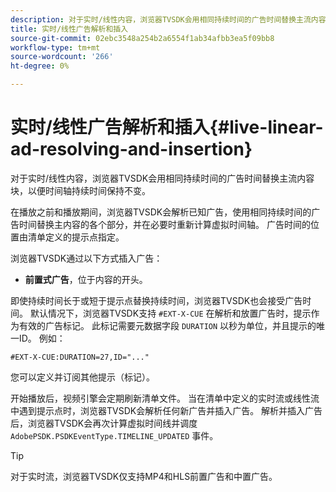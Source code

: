```yaml
---
description: 对于实时/线性内容，浏览器TVSDK会用相同持续时间的广告时间替换主流内容块，以便时间轴持续时间保持不变。
title: 实时/线性广告解析和插入
source-git-commit: 02ebc3548a254b2a6554f1ab34afbb3ea5f09bb8
workflow-type: tm+mt
source-wordcount: '266'
ht-degree: 0%

---
```


# 实时/线性广告解析和插入{#live-linear-ad-resolving-and-insertion}

对于实时/线性内容，浏览器TVSDK会用相同持续时间的广告时间替换主流内容块，以便时间轴持续时间保持不变。

在播放之前和播放期间，浏览器TVSDK会解析已知广告，使用相同持续时间的广告时间替换主内容的各个部分，并在必要时重新计算虚拟时间轴。 广告时间的位置由清单定义的提示点指定。

浏览器TVSDK通过以下方式插入广告：

* **前置式广告**，位于内容的开头。

即使持续时间长于或短于提示点替换持续时间，浏览器TVSDK也会接受广告时间。 默认情况下，浏览器TVSDK支持 `#EXT-X-CUE` 在解析和放置广告时，提示作为有效的广告标记。 此标记需要元数据字段 `DURATION` 以秒为单位，并且提示的唯一ID。 例如：

```
#EXT-X-CUE:DURATION=27,ID="..."
```

您可以定义并订阅其他提示（标记）。

开始播放后，视频引擎会定期刷新清单文件。 当在清单中定义的实时流或线性流中遇到提示点时，浏览器TVSDK会解析任何新广告并插入广告。 解析并插入广告后，浏览器TVSDK会再次计算虚拟时间线并调度 `AdobePSDK.PSDKEventType.TIMELINE_UPDATED` 事件。

>[!TIP]
>
>对于实时流，浏览器TVSDK仅支持MP4和HLS前置广告和中置广告。

